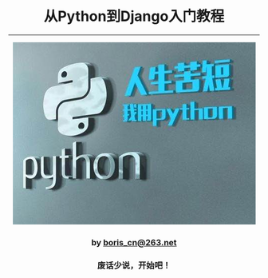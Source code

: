<div align=center>

# 从Python到Django入门教程

---

![人生苦短，我用Python](./introduction/using_python.jpg)

### by <boris_cn@263.net>

### 废话少说，开始吧！

</div>